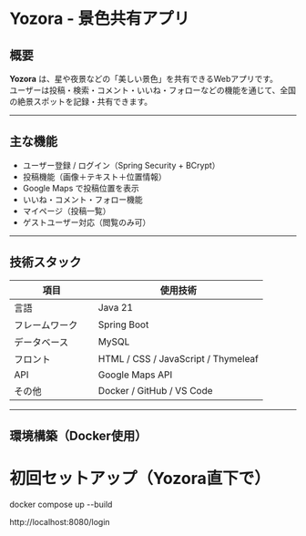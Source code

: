 # Yozora - 景色共有アプリ

## 概要

**Yozora** は、星や夜景などの「美しい景色」を共有できるWebアプリです。  
ユーザーは投稿・検索・コメント・いいね・フォローなどの機能を通じて、全国の絶景スポットを記録・共有できます。


---

## 主な機能

- ユーザー登録 / ログイン（Spring Security + BCrypt）
- 投稿機能（画像＋テキスト＋位置情報）
- Google Maps で投稿位置を表示
- いいね・コメント・フォロー機能
- マイページ（投稿一覧）
- ゲストユーザー対応（閲覧のみ可）

---

## 技術スタック

| 項目           | 使用技術                               |
|---------------|--------------------------------------|
| 言語           | Java 21                              |
| フレームワーク 　 | Spring Boot                          |
| データベース     | MySQL                                |
| フロント        | HTML / CSS / JavaScript / Thymeleaf  | 
| API           | Google Maps API                      |
| その他    　    | Docker / GitHub / VS Code            |

---

## 環境構築（Docker使用）

# 初回セットアップ（Yozora直下で）
docker compose up --build

http://localhost:8080/login